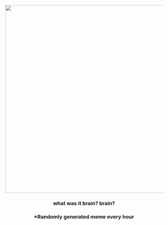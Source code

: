 <p align="center">
        <img src="https://i.redd.it/4hnlnoxss2k91.gif" width="600" height="600">
        </p>
        <h3 align="center">what was it brain? brain?</h3>
        <h3 align="center">*Randomly generated meme every hour</h3>
    